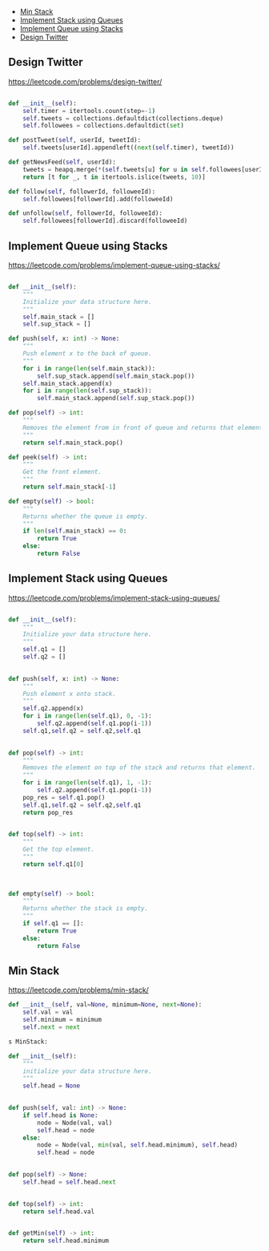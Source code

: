 + [Min Stack](#min-stack)
+ [Implement Stack using Queues](#implement-stack-using-queues)
+ [Implement Queue using Stacks](#implement-queue-using-stacks)
+ [Design Twitter](#design-twitter)
<!-----solution----->

## Design Twitter

https://leetcode.com/problems/design-twitter/

```python

def __init__(self):
    self.timer = itertools.count(step=-1)
    self.tweets = collections.defaultdict(collections.deque)
    self.followees = collections.defaultdict(set)

def postTweet(self, userId, tweetId):
    self.tweets[userId].appendleft((next(self.timer), tweetId))

def getNewsFeed(self, userId):
    tweets = heapq.merge(*(self.tweets[u] for u in self.followees[userId] | {userId}))
    return [t for _, t in itertools.islice(tweets, 10)]

def follow(self, followerId, followeeId):
    self.followees[followerId].add(followeeId)

def unfollow(self, followerId, followeeId):
    self.followees[followerId].discard(followeeId)
```

## Implement Queue using Stacks

https://leetcode.com/problems/implement-queue-using-stacks/

```python

def __init__(self):
    """
    Initialize your data structure here.
    """
    self.main_stack = []
    self.sup_stack = []

def push(self, x: int) -> None:
    """
    Push element x to the back of queue.
    """
    for i in range(len(self.main_stack)):
        self.sup_stack.append(self.main_stack.pop())
    self.main_stack.append(x)
    for i in range(len(self.sup_stack)):
        self.main_stack.append(self.sup_stack.pop())

def pop(self) -> int:
    """
    Removes the element from in front of queue and returns that element.
    """
    return self.main_stack.pop()

def peek(self) -> int:
    """
    Get the front element.
    """
    return self.main_stack[-1]

def empty(self) -> bool:
    """
    Returns whether the queue is empty.
    """
    if len(self.main_stack) == 0:
        return True
    else:
        return False
```

## Implement Stack using Queues

https://leetcode.com/problems/implement-stack-using-queues/

```python

def __init__(self):
    """
    Initialize your data structure here.
    """
    self.q1 = []
    self.q2 = []
    

def push(self, x: int) -> None:
    """
    Push element x onto stack.
    """
    self.q2.append(x)
    for i in range(len(self.q1), 0, -1):
        self.q2.append(self.q1.pop(i-1))
    self.q1,self.q2 = self.q2,self.q1
    

def pop(self) -> int:
    """
    Removes the element on top of the stack and returns that element.
    """
    for i in range(len(self.q1), 1, -1):
        self.q2.append(self.q1.pop(i-1))
    pop_res = self.q1.pop()
    self.q1,self.q2 = self.q2,self.q1
    return pop_res
    

def top(self) -> int:
    """
    Get the top element.
    """
    return self.q1[0]
    
    

def empty(self) -> bool:
    """
    Returns whether the stack is empty.
    """
    if self.q1 == []:
        return True
    else:
        return False
```

## Min Stack

https://leetcode.com/problems/min-stack/

```python
def __init__(self, val=None, minimum=None, next=None):
    self.val = val
    self.minimum = minimum
    self.next = next

s MinStack:

def __init__(self):
    """
    initialize your data structure here.
    """
    self.head = None
    

def push(self, val: int) -> None:
    if self.head is None:
        node = Node(val, val)
        self.head = node
    else:
        node = Node(val, min(val, self.head.minimum), self.head)
        self.head = node
    

def pop(self) -> None:
    self.head = self.head.next
    

def top(self) -> int:
    return self.head.val
    

def getMin(self) -> int:
    return self.head.minimum
```
